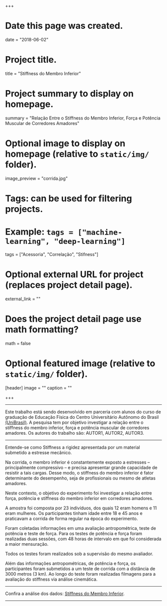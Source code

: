 +++
# Date this page was created.
date = "2018-06-02"

# Project title.
title = "Stiffness do Membro Inferior"

# Project summary to display on homepage.
summary = "Relação Entre o Stiffness do Membro Inferior, Força e Potência Muscular de Corredores Amadores"

# Optional image to display on homepage (relative to `static/img/` folder).
image_preview = "corrida.jpg"

# Tags: can be used for filtering projects.
# Example: `tags = ["machine-learning", "deep-learning"]`
tags = ["Acessoria", "Correlação", "Stifness"]

# Optional external URL for project (replaces project detail page).
external_link = ""

# Does the project detail page use math formatting?
math = false

# Optional featured image (relative to `static/img/` folder).
[header]
image = ""
caption = ""

+++

---

Este trabalho está sendo desenvolvido em parceria com alunos do curso de graduação de Educação Física do Centro Universitário Autônomo do Brasil [(UniBrasil)][unibrasil]. A pesquisa tem por objetivo investigar a relação entre o stiffness do membro inferior, força e potência muscular de corredores amadores. Os autores do trabalho são: AUTOR1, AUTOR2, AUTOR3.


---

Entende-se como Stiffness a rigidez apresentada por um material submetido a estresse mecânico. 

Na corrida, o membro inferior é constantemente exposto a estresses – principalmente compressivo – e precisa apresentar grande capacidade de resistir a tais cargas. Desse modo, o stiffness do membro inferior é fator determinante do desempenho, seja de profissionais ou mesmo de atletas amadores. 

Neste contexto, o objetivo do experimento foi investigar a relação entre força, potência e stiffness do membro inferior em corredores amadores. 

A amostra foi composta por 23 indivíduos, dos quais 12 eram homens e 11 eram mulheres. Os participantes tinham idade entre 18 e 45 anos e praticavam a corrida de forma regular na época do experimento.

Foram coletadas informações em uma avaliação antropométrica, teste de potência e teste de força. Para os testes de potência e força foram realizadas duas sessões, com 48 horas de intervalo em que foi considerada a maior mensuração.

Todos os testes foram realizados sob a supervisão do mesmo avaliador. 

Além das informações antropométricas, de potência e força, os participantes foram submetidos a um teste de corrida com a distância de 3000 metros (3 km). Ao longo do teste foram realizadas filmagens para a avaliação do stiffness via análise cinemática.


---

Confira a análise dos dados: [Stiffness do Membro Inferior](/img/proj_stifness/relatorio.html).

---


[unibrasil]: https://www.unibrasil.com.br/
